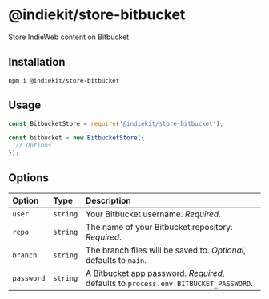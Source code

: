 # @indiekit/store-bitbucket

Store IndieWeb content on Bitbucket.

## Installation

`npm i @indiekit/store-bitbucket`

## Usage

```js
const BitbucketStore = require('@indiekit/store-bitbucket');

const bitbucket = new BitbucketStore({
  // Options
});
```

## Options

| Option | Type | Description |
| :----- | :--- | :---------- |
| `user` | `string` | Your Bitbucket username. *Required*. |
| `repo` | `string` | The name of your Bitbucket repository. *Required*. |
| `branch` | `string` | The branch files will be saved to. *Optional*, defaults to `main`. |
| `password` | `string` | A Bitbucket [app password](https://bitbucket.org/account/settings/app-passwords/). *Required*, defaults to `process.env.BITBUCKET_PASSWORD`. |
